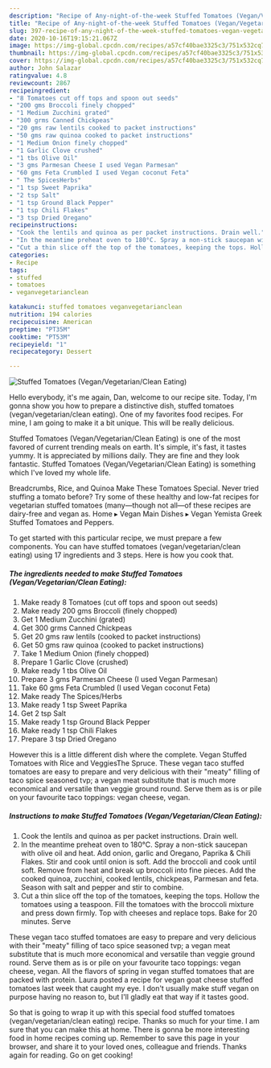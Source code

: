```yaml
---
description: "Recipe of Any-night-of-the-week Stuffed Tomatoes (Vegan/Vegetarian/Clean Eating)"
title: "Recipe of Any-night-of-the-week Stuffed Tomatoes (Vegan/Vegetarian/Clean Eating)"
slug: 397-recipe-of-any-night-of-the-week-stuffed-tomatoes-vegan-vegetarian-clean-eating
date: 2020-10-16T19:15:21.067Z
image: https://img-global.cpcdn.com/recipes/a57cf40bae3325c3/751x532cq70/stuffed-tomatoes-veganvegetarianclean-eating-recipe-main-photo.jpg
thumbnail: https://img-global.cpcdn.com/recipes/a57cf40bae3325c3/751x532cq70/stuffed-tomatoes-veganvegetarianclean-eating-recipe-main-photo.jpg
cover: https://img-global.cpcdn.com/recipes/a57cf40bae3325c3/751x532cq70/stuffed-tomatoes-veganvegetarianclean-eating-recipe-main-photo.jpg
author: John Salazar
ratingvalue: 4.8
reviewcount: 2867
recipeingredient:
- "8 Tomatoes cut off tops and spoon out seeds"
- "200 gms Broccoli finely chopped"
- "1 Medium Zucchini grated"
- "300 grms Canned Chickpeas"
- "20 gms raw lentils cooked to packet instructions"
- "50 gms raw quinoa cooked to packet instructions"
- "1 Medium Onion finely chopped"
- "1 Garlic Clove crushed"
- "1 tbs Olive Oil"
- "3 gms Parmesan Cheese I used Vegan Parmesan"
- "60 gms Feta Crumbled I used Vegan coconut Feta"
- " The SpicesHerbs"
- "1 tsp Sweet Paprika"
- "2 tsp Salt"
- "1 tsp Ground Black Pepper"
- "1 tsp Chili Flakes"
- "3 tsp Dried Oregano"
recipeinstructions:
- "Cook the lentils and quinoa as per packet instructions. Drain well."
- "In the meantime preheat oven to 180°C. Spray a non-stick saucepan with olive oil and heat. Add onion, garlic and Oregano, Paprika &amp; Chili Flakes. Stir and cook until onion is soft. Add the broccoli and cook until soft. Remove from heat and break up broccoli into fine pieces. Add the cooked quinoa, zucchini, cooked lentils, chickpeas, Parmesan and feta. Season with salt and pepper and stir to combine."
- "Cut a thin slice off the top of the tomatoes, keeping the tops. Hollow the tomatoes using a teaspoon. Fill the tomatoes with the broccoli mixture and press down firmly. Top with cheeses and replace tops. Bake for 20 minutes. Serve"
categories:
- Recipe
tags:
- stuffed
- tomatoes
- veganvegetarianclean

katakunci: stuffed tomatoes veganvegetarianclean 
nutrition: 194 calories
recipecuisine: American
preptime: "PT35M"
cooktime: "PT53M"
recipeyield: "1"
recipecategory: Dessert

---
```



![Stuffed Tomatoes (Vegan/Vegetarian/Clean Eating)](https://img-global.cpcdn.com/recipes/a57cf40bae3325c3/751x532cq70/stuffed-tomatoes-veganvegetarianclean-eating-recipe-main-photo.jpg)

Hello everybody, it's me again, Dan, welcome to our recipe site. Today, I'm gonna show you how to prepare a distinctive dish, stuffed tomatoes (vegan/vegetarian/clean eating). One of my favorites food recipes. For mine, I am going to make it a bit unique. This will be really delicious.

Stuffed Tomatoes (Vegan/Vegetarian/Clean Eating) is one of the most favored of current trending meals on earth. It's simple, it's fast, it tastes yummy. It is appreciated by millions daily. They are fine and they look fantastic. Stuffed Tomatoes (Vegan/Vegetarian/Clean Eating) is something which I've loved my whole life.

Breadcrumbs, Rice, and Quinoa Make These Tomatoes Special. Never tried stuffing a tomato before? Try some of these healthy and low-fat recipes for vegetarian stuffed tomatoes (many—though not all—of these recipes are dairy-free and vegan as. Home ▸ Vegan Main Dishes ▸ Vegan Yemista Greek Stuffed Tomatoes and Peppers.


To get started with this particular recipe, we must prepare a few components. You can have stuffed tomatoes (vegan/vegetarian/clean eating) using 17 ingredients and 3 steps. Here is how you cook that.

<!--inarticleads1-->

##### The ingredients needed to make Stuffed Tomatoes (Vegan/Vegetarian/Clean Eating):

1. Make ready 8 Tomatoes (cut off tops and spoon out seeds)
1. Make ready 200 gms Broccoli (finely chopped)
1. Get 1 Medium Zucchini (grated)
1. Get 300 grms Canned Chickpeas
1. Get 20 gms raw lentils (cooked to packet instructions)
1. Get 50 gms raw quinoa (cooked to packet instructions)
1. Take 1 Medium Onion (finely chopped)
1. Prepare 1 Garlic Clove (crushed)
1. Make ready 1 tbs Olive Oil
1. Prepare 3 gms Parmesan Cheese (I used Vegan Parmesan)
1. Take 60 gms Feta Crumbled (I used Vegan coconut Feta)
1. Make ready  The Spices/Herbs
1. Make ready 1 tsp Sweet Paprika
1. Get 2 tsp Salt
1. Make ready 1 tsp Ground Black Pepper
1. Make ready 1 tsp Chili Flakes
1. Prepare 3 tsp Dried Oregano


However this is a little different dish where the complete. Vegan Stuffed Tomatoes with Rice and VeggiesThe Spruce. These vegan taco stuffed tomatoes are easy to prepare and very delicious with their &#34;meaty&#34; filling of taco spice seasoned tvp; a vegan meat substitute that is much more economical and versatile than veggie ground round. Serve them as is or pile on your favourite taco toppings: vegan cheese, vegan. 

<!--inarticleads2-->

##### Instructions to make Stuffed Tomatoes (Vegan/Vegetarian/Clean Eating):

1. Cook the lentils and quinoa as per packet instructions. Drain well.
1. In the meantime preheat oven to 180°C. Spray a non-stick saucepan with olive oil and heat. Add onion, garlic and Oregano, Paprika &amp; Chili Flakes. Stir and cook until onion is soft. Add the broccoli and cook until soft. Remove from heat and break up broccoli into fine pieces. Add the cooked quinoa, zucchini, cooked lentils, chickpeas, Parmesan and feta. Season with salt and pepper and stir to combine.
1. Cut a thin slice off the top of the tomatoes, keeping the tops. Hollow the tomatoes using a teaspoon. Fill the tomatoes with the broccoli mixture and press down firmly. Top with cheeses and replace tops. Bake for 20 minutes. Serve


These vegan taco stuffed tomatoes are easy to prepare and very delicious with their &#34;meaty&#34; filling of taco spice seasoned tvp; a vegan meat substitute that is much more economical and versatile than veggie ground round. Serve them as is or pile on your favourite taco toppings: vegan cheese, vegan. All the flavors of spring in vegan stuffed tomatoes that are packed with protein. Laura posted a recipe for vegan goat cheese stuffed tomatoes last week that caught my eye. I don&#39;t usually make stuff vegan on purpose having no reason to, but I&#39;ll gladly eat that way if it tastes good. 

So that is going to wrap it up with this special food stuffed tomatoes (vegan/vegetarian/clean eating) recipe. Thanks so much for your time. I am sure that you can make this at home. There is gonna be more interesting food in home recipes coming up. Remember to save this page in your browser, and share it to your loved ones, colleague and friends. Thanks again for reading. Go on get cooking!
